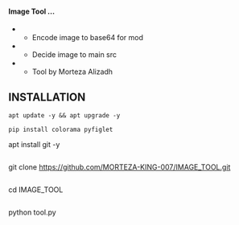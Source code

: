 #### Image Tool ...
* - Encode image to base64 for mod
* - Decide image to main src
* - Tool by Morteza Alizadh
## INSTALLATION
```
apt update -y && apt upgrade -y
```
```
pip install colorama pyfiglet
```
apt install git -y
```
```
git clone https://github.com/MORTEZA-KING-007/IMAGE_TOOL.git
```
```
cd IMAGE_TOOL
```
```
python tool.py
```
